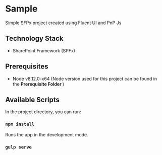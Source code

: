 # Sample

Simple SFPx project created using Fluent UI and PnP Js

## Technology Stack

- SharePoint Framework (SPFx)

## Prerequisites

- Node v8.12.0-x64 (Node version used for this project can be found in the <b> Prerequisite Folder </b>)

## Available Scripts

In the project directory, you can run:

### `npm install`

Runs the app in the development mode.<br />


### `gulp serve`
